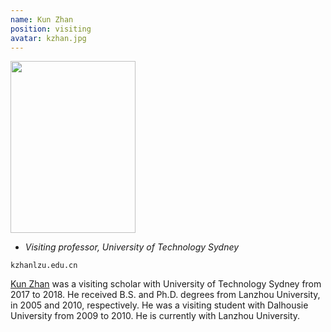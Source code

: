 ```yaml
---
name: Kun Zhan
position: visiting
avatar: kzhan.jpg
---
```


<img width="200" height="275" src="{{site.baseurl}}/images/people/{{page.avatar}}" data-action="zoom">

- _Visiting professor, University of Technology Sydney_<br>
<!--- _Science coach. Collaborator. Transdisciplinary optimist._-->

<i class="fa fa-envelope-o"></i> `kzhanlzu.edu.cn`

[Kun Zhan](https://kunzhan.github.io/) was a visiting scholar with University of Technology Sydney from 2017 to 2018. He received B.S. and Ph.D. degrees from Lanzhou University, in 2005 and 2010, respectively.
He was a visiting student with Dalhousie University from 2009 to 2010. He is currently with Lanzhou University.
